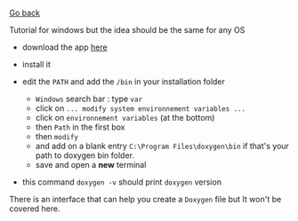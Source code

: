[Go back](index.md)

Tutorial for windows but the idea
should be the same for any OS

* download the app [here](https://sourceforge.net/projects/doxygen/files/rel-1.9.1/)
* install it
* edit the ``PATH`` and add the `/bin` in your installation folder

    * ``Windows`` search bar : type `var`
    * click on ``... modify system environnement variables ...``
    * click on ``environnement variables`` (at the bottom)
    * then ``Path`` in the first box
    * then ``modify``
    * and add on a blank entry ``C:\Program Files\doxygen\bin`` if that's your path to doxygen
      bin folder.
    * save and open a **new** terminal

* this command ``doxygen -v`` should print
  `doxygen` version

There is an interface that can help you create a ``Doxygen``
file but It won't be covered here.